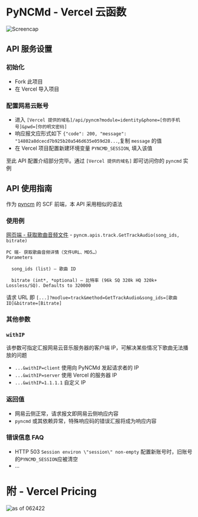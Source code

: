 # PyNCMd - Vercel 云函数
![Screencap](https://raw.githubusercontent.com/greats3an/pyncmd/master/screenshot/shot1.gif)

## API 服务设置
### 初始化
- Fork 此项目
- 在 Vercel 导入项目
### 配置网易云账号
- 进入 `[Vercel 提供的域名]/api/pyncm?module=identity&phone=[你的手机号]&pwd=[你的明文密码]`
- 响应报文应形式如下 `{"code": 200, "message": "14802a8dcecd7b925b20a546d635e059d28...`,复制 `message` 的值
- 在 Vercel 项目配置新建环境变量 `PYNCMD_SESSION`, 填入该值

至此 API 配置介绍部分完毕。通过 `[Vercel 提供的域名]` 即可访问你的 `pyncmd` 实例

## API 使用指南
作为 [pyncm](https://github.com/mos9527/pyncm) 的 SCF 前端，本 API 采用相似的语法
### 使用例
[网页端 - 获取歌曲音频文件](https://github.com/mos9527/pyncm/wiki/05---%E6%AD%8C%E6%9B%B2#pyncmapistrackgettrackaudiosong_ids-list-bitrate320000) - `pyncm.apis.track.GetTrackAudio(song_ids, bitrate)`

    PC 端- 获取歌曲音频详情（文件URL、MD5…）
    Parameters

      song_ids (list) – 歌曲 ID
  
      bitrate (int*, *optional) – 比特率 (96k SQ 320k HQ 320k+ Lossless/SQ). Defaults to 320000  

请求 URL 即 `[...]?modlue=track&method=GetTrackAudio&song_ids=[歌曲 ID]&bitrate=[Bitrate]`
### 其他参数
### `withIP`
该参数可指定汇报网易云音乐服务器的客户端 IP，可解决某些情况下歌曲无法播放的问题
- `...&withIP=client` 使用向 PyNCMd 发起请求者的 IP
- `...&withIP=server` 使用 Vercel 的服务器 IP
- `...&withIP=1.1.1.1` 自定义 IP

### 返回值
- 网易云侧正常，请求报文即网易云侧响应内容
- `pyncmd` 或其依赖异常，特殊响应码的错误汇报将成为响应内容
### 错误信息 FAQ
- HTTP 503 `Session environ \"session\" non-empty`
配置新账号时，旧账号的`PYNCMD_SESSION`应被清空
- ...
# 附 - Vercel Pricing
![as of 062422](https://user-images.githubusercontent.com/31397301/175424049-c21c18aa-6a6c-4bf1-b46e-5fbda50731c1.png)
